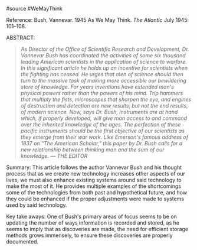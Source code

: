 #source #WeMayThink 

Reference:
Bush, Vannevar. 1945 As We May Think. _The Atlantic_ July 1945: 101–108.

ABSTRACT:
>_As Director of the Office of Scientific Research and Development, Dr. Vannevar Bush has coordinated the activities of some six thousand leading American scientists in the application of science to warfare. In this significant article he holds up an incentive for scientists when the fighting has ceased. He urges that men of science should then turn to the massive task of making more accessible our bewildering store of knowledge. For years inventions have extended man's physical powers rather than the powers of his mind. Trip hammers that multiply the fists, microscopes that sharpen the eye, and engines of destruction and detection are new results, but not the end results, of modern science. Now, says Dr. Bush, instruments are at hand which, if properly developed, will give man access to and command over the inherited knowledge of the ages. The perfection of these pacific instruments should be the first objective of our scientists as they emerge from their war work. Like Emerson's famous address of 1837 on "The American Scholar," this paper by Dr. Bush calls for a new relationship between thinking man and the sum of our knowledge. — THE EDITOR_

Summary:
This article follows the author Vannevar Bush and his thought process that as we create new technology increases other aspects of our lives, we must also enhance existing systems around said technology to make the most of it. He provides multiple examples of the shortcomings some of the technologies from both past and hypothetical future, and how they could be enhanced if the proper adjustments were made to systems used by said technology.

Key take aways:
One of Bush's primary areas of focus seems to be on updating the number of ways information is recorded and stored, as he seems to imply that as discoveries are made, the need for efficient storage methods grows immensely, to ensure these discoveries are properly documented.
